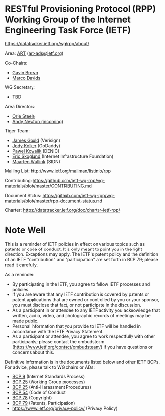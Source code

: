 # RESTful Provisioning Protocol (RPP)<br> Working Group of the Internet Engineering Task Force (IETF)

https://datatracker.ietf.org/wg/rpp/about/

Area: [ART](https://datatracker.ietf.org/group/art/about/) (art-ads@ietf.org)	

Co-Chairs:
  - [Gavin Brown](https://datatracker.ietf.org/person/gavin.brown@icann.org)
  - [Marco Davids](https://datatracker.ietf.org/person/marco.davids@sidn.nl)

WG Secretary:
  - TBD

Area Directors: 
  - [Orie Steele](https://datatracker.ietf.org/person/orie@transmute.industries)
  - [Andy Newton (incoming)](https://datatracker.ietf.org/person/andy@hxr.us)

Tiger Team:
  - [James Gould](https://www.verisign.com/en_US/company-information/verisign-labs/innovators/james-gould/index.xhtml) (Verisign)
  - [Jody Kolker](https://datatracker.ietf.org/person/jkolker@godaddy.com) (GoDaddy)
  - [Pawel Kowalik](https://blog.denic.de/en/author/pawel/) (DENIC)
  - [Eric Skoglund](https://www.linkedin.com/in/eric-skoglund-69433390/) (Internet Infrastructure Foundation)
  - [Maarten Wullink](https://datatracker.ietf.org/person/maarten.wullink@sidn.nl) (SIDN)

Mailing List: http://www.ietf.org/mailman/listinfo/rpp

Contributing:  https://github.com/ietf-wg-rpp/wg-materials/blob/master/CONTRIBUTING.md

Document Status: https://github.com/ietf-wg-rpp/wg-materials/blob/master/rpp-document-status.md

Charter: https://datatracker.ietf.org/doc/charter-ietf-rpp/

<!-- Wiki: https://wiki.ietf.org/group/rpp -->

# Note Well

<!-- source: https://github.com/ietf/repo-files/blob/main/NOTE-WELL.md -->

This is a reminder of IETF policies in effect on various topics such
as patents or code of conduct.  It is only meant to point you in the
right direction. Exceptions may apply. The IETF's patent policy and the
definition of an IETF "contribution" and "participation" are set forth
in BCP 79; please read it carefully.

As a reminder:

 * By participating in the IETF, you agree to follow IETF processes and policies.
 * If you are aware that any IETF contribution is covered by patents or
   patent applications that are owned or controlled by you or your sponsor,
   you must disclose that fact, or not participate in the discussion.
 * As a participant in or attendee to any IETF activity you acknowledge
   that written, audio, video, and photographic records of meetings may
   be made public.
 * Personal information that you provide to IETF will be handled in
   accordance with the IETF Privacy Statement.
 * As a participant or attendee, you agree to work respectfully with other
   participants; please contact the ombudsteam (https://www.ietf.org/contact/ombudsteam/)
   if you have questions or concerns about this.

Definitive information is in the documents listed below and other IETF BCPs.
For advice, please talk to WG chairs or ADs:

  * [BCP 9](https://www.rfc-editor.org/info/bcp9) (Internet Standards Process)
  * [BCP 25](https://www.rfc-editor.org/info/bcp25) (Working Group processes)
  * [BCP 25](https://www.rfc-editor.org/info/bcp25) (Anti-Harassment Procedures)
  * [BCP 54](https://www.rfc-editor.org/info/bcp54) (Code of Conduct)
  * [BCP 78](https://www.rfc-editor.org/info/bcp78) (Copyright)
  * [BCP 79](https://www.rfc-editor.org/info/bcp79) (Patents, Participation)
  * https://www.ietf.org/privacy-policy/ (Privacy Policy)



